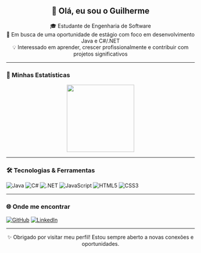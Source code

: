 <h2 align="center">👋 Olá, eu sou o Guilherme</h2>

<p align="center">
  🎓 Estudante de Engenharia de Software<br>
  💼 Em busca de uma oportunidade de estágio com foco em desenvolvimento Java e C#/.NET<br>
  💡 Interessado em aprender, crescer profissionalmente e contribuir com projetos significativos
</p>

---

### 🚀 Minhas Estatísticas

<p align="center">
  <img height="180em" src="https://github-readme-stats.vercel.app/api?username=GuilhermeEvangelistaa&show_icons=true&theme=tokyonight" />

---

### 🛠️ Tecnologias & Ferramentas

![Java](https://img.shields.io/badge/-Java-007396?style=flat-square&logo=java)
![C#](https://img.shields.io/badge/-CSharp-239120?style=flat-square&logo=c-sharp&logoColor=white)
![.NET](https://img.shields.io/badge/-.NET-512BD4?style=flat-square&logo=dotnet)
![JavaScript](https://img.shields.io/badge/-JavaScript-black?style=flat-square&logo=javascript)
![HTML5](https://img.shields.io/badge/-HTML5-E34F26?style=flat-square&logo=html5&logoColor=white)
![CSS3](https://img.shields.io/badge/-CSS3-1572B6?style=flat-square&logo=css3)

---

### 🌐 Onde me encontrar

[![GitHub](https://img.shields.io/badge/-GitHub-181717?style=flat-square&logo=github&logoColor=white)](https://github.com/GuilhermeEvangelistaa)
[![LinkedIn](https://img.shields.io/badge/-LinkedIn-0077B5?style=flat-square&logo=linkedin&logoColor=white)](https://www.linkedin.com/in/guilhermeevangelistaa)

---

<p align="center">
  ✨ Obrigado por visitar meu perfil! Estou sempre aberto a novas conexões e oportunidades.
</p>
